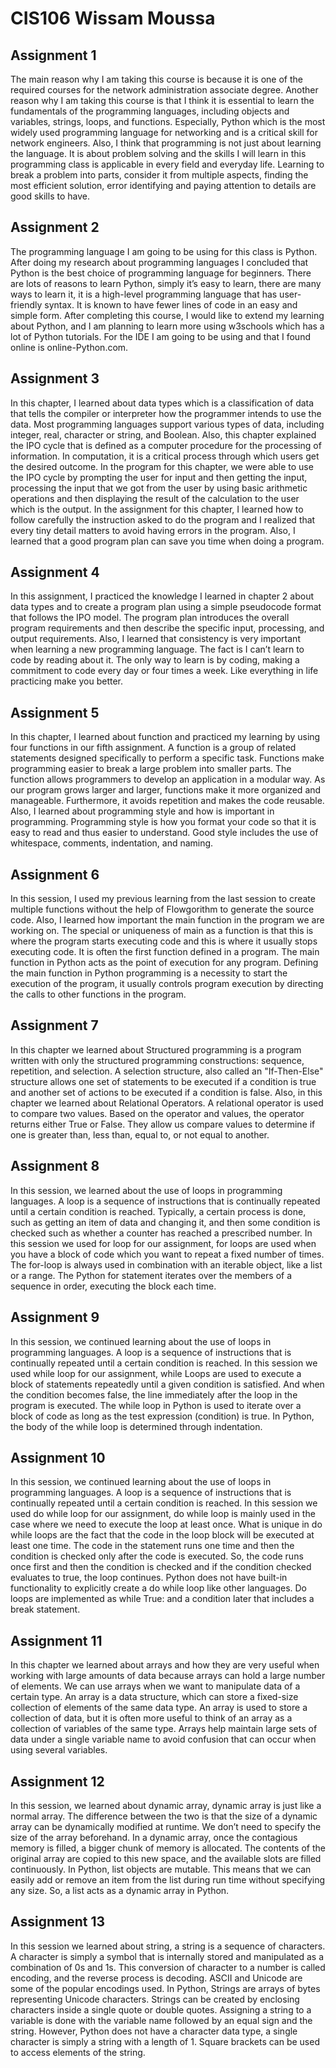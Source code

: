 # CIS106 Wissam Moussa

## Assignment 1

The main reason why I am taking this course is because it is one of the required courses for the network administration associate degree. Another reason why I am taking this course is that I think it is essential to learn the fundamentals of the programming languages, including objects and variables, strings, loops, and functions. Especially, Python which is the most widely used programming language for networking and is a critical skill for network engineers. Also, I think that programming is not just about learning the language. It is about problem solving and the skills I will learn in this programming class is applicable in every field and everyday life. Learning to break a problem into parts, consider it from multiple aspects, finding the most efficient solution, error identifying and paying attention to details are good skills to have.

## Assignment 2

The programming language I am going to be using for this class is Python. After doing my research about programming languages I concluded that Python is the best choice of programming language for beginners. There are lots of reasons to learn Python, simply it’s easy to learn, there are many ways to learn it, it is a high-level programming language that has user-friendly syntax. It is known to have fewer lines of code in an easy and simple form. After completing this course, I would like to extend my learning about Python, and I am planning to learn more using w3schools which has a lot of Python tutorials. For the IDE I am going to be using and that I found online is online-Python.com.

## Assignment 3

In this chapter, I learned about data types which is a classification of data that tells the compiler or interpreter how the programmer intends to use the data. Most programming languages support various types of data, including integer, real, character or string, and Boolean. Also, this chapter explained the IPO cycle that is defined as a computer procedure for the processing of information. In computation, it is a critical process through which users get the desired outcome. In the program for this chapter, we were able to use the IPO cycle by prompting the user for input and then getting the input, processing the input that we got from the user by using basic arithmetic operations and then displaying the result of the calculation to the user which is the output.
In the assignment for this chapter, I learned how to follow carefully the instruction asked to do the program and I realized that every tiny detail matters to avoid having errors in the program. Also, I learned that a good program plan can save you time when doing a program.


## Assignment 4

In this assignment, I practiced the knowledge I learned in chapter 2 about data types and to create a program plan using a simple pseudocode format that follows the IPO model. The program plan introduces the overall program requirements and then describe the specific input, processing, and output requirements. Also, I learned that consistency is very important when learning a new programming language. The fact is I can’t learn to code by reading about it. The only way to learn is by coding, making a commitment to code every day or four times a week. Like everything in life practicing make you better.


## Assignment 5

In this chapter, I learned about function and practiced my learning by using four functions in our fifth assignment. A function is a group of related statements designed specifically to perform a specific task. Functions make programming easier to break a large problem into smaller parts. The function allows programmers to develop an application in a modular way. As our program grows larger and larger, functions make it more organized and manageable. Furthermore, it avoids repetition and makes the code reusable. Also, I learned about programming style and how is important in programming. Programming style is how you format your code so that it is easy to read and thus easier to understand. Good style includes the use of whitespace, comments, indentation, and naming.


## Assignment 6

In this session, I used my previous learning from the last session to create multiple functions without the help of Flowgorithm to generate the source code. Also, I learned how important the main function in the program we are working on. The special or uniqueness of main as a function is that this is where the program starts executing code and this is where it usually stops executing code. It is often the first function defined in a program. The main function in Python acts as the point of execution for any program. Defining the main function in Python programming is a necessity to start the execution of the program, it usually controls program execution by directing the calls to other functions in the program.


## Assignment 7

In this chapter we learned about Structured programming is a program written with only the structured programming constructions: sequence, repetition, and selection.  A selection structure, also called an "If-Then-Else" structure allows one set of statements to be executed if a condition is true and another set of actions to be executed if a condition is false. Also, in this chapter we learned about Relational Operators. A relational operator is used to compare two values. Based on the operator and values, the operator returns either True or False. They allow us compare values to determine if one is greater than, less than, equal to, or not equal to another.


## Assignment 8

In this session, we learned about the use of loops in programming languages. A loop is a sequence of instructions that is continually repeated until a certain condition is reached. Typically, a certain process is done, such as getting an item of data and changing it, and then some condition is checked such as whether a counter has reached a prescribed number. In this session we used for loop for our assignment, for loops are used when you have a block of code which you want to repeat a fixed number of times. The for-loop is always used in combination with an iterable object, like a list or a range. The Python for statement iterates over the members of a sequence in order, executing the block each time.


## Assignment 9

In this session, we continued learning about the use of loops in programming languages. A loop is a sequence of instructions that is continually repeated until a certain condition is reached. In this session we used while loop for our assignment, while Loops are used to execute a block of statements repeatedly until a given condition is satisfied. And when the condition becomes false, the line immediately after the loop in the program is executed. The while loop in Python is used to iterate over a block of code as long as the test expression (condition) is true. In Python, the body of the while loop is determined through indentation.


## Assignment 10

In this session, we continued learning about the use of loops in programming languages. A loop is a sequence of instructions that is continually repeated until a certain condition is reached. In this session we used do while loop for our assignment, do while loop is mainly used in the case where we need to execute the loop at least once. What is unique in do while loops are the fact that the code in the loop block will be executed at least one time. The code in the statement runs one time and then the condition is checked only after the code is executed. So, the code runs once first and then the condition is checked and if the condition checked evaluates to true, the loop continues. Python does not have built-in functionality to explicitly create a do while loop like other languages. Do loops are implemented as while True: and a condition later that includes a break statement.

## Assignment 11

In this chapter we learned about arrays and how they are very useful when working with large amounts of data because arrays can hold a large number of elements. We can use arrays when we want to manipulate data of a certain type.  An array is a data structure, which can store a fixed-size collection of elements of the same data type. An array is used to store a collection of data, but it is often more useful to think of an array as a collection of variables of the same type. Arrays help maintain large sets of data under a single variable name to avoid confusion that can occur when using several variables.

## Assignment 12

In this session, we learned about dynamic array, dynamic array is just like a normal array. The difference between the two is that the size of a dynamic array can be dynamically modified at runtime. We don’t need to specify the size of the array beforehand. In a dynamic array, once the contagious memory is filled, a bigger chunk of memory is allocated. The contents of the original array are copied to this new space, and the available slots are filled continuously. In Python, list objects are mutable. This means that we can easily add or remove an item from the list during run time without specifying any size. So, a list acts as a dynamic array in Python.

## Assignment 13

In this session we learned about string, a string is a sequence of characters. A character is simply a symbol that is internally stored and manipulated as a combination of 0s and 1s. This conversion of character to a number is called encoding, and the reverse process is decoding. ASCII and Unicode are some of the popular encodings used. In Python, Strings are arrays of bytes representing Unicode characters. Strings can be created by enclosing characters inside a single quote or double quotes. Assigning a string to a variable is done with the variable name followed by an equal sign and the string. However, Python does not have a character data type, a single character is simply a string with a length of 1. Square brackets can be used to access elements of the string.

